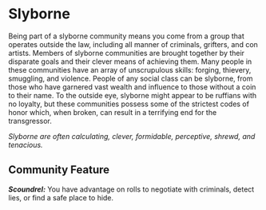 # Slyborne

Being part of a slyborne community means you come from a group that operates outside the law, including all manner of criminals, grifters, and con artists. Members of slyborne communities are brought together by their disparate goals and their clever means of achieving them. Many people in these communities have an array of unscrupulous skills: forging, thievery, smuggling, and violence. People of any social class can be slyborne, from those who have garnered vast wealth and influence to those without a coin to their name. To the outside eye, slyborne might appear to be ruffians with no loyalty, but these communities possess some of the strictest codes of honor which, when broken, can result in a terrifying end for the transgressor.

*Slyborne are often calculating, clever, formidable, perceptive, shrewd, and tenacious.*

## Community Feature

***Scoundrel:*** You have advantage on rolls to negotiate with criminals, detect lies, or find a safe place to hide.
